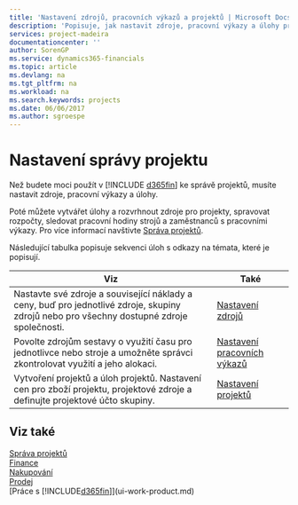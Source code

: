 ```yaml
---
title: 'Nastavení zdrojů, pracovních výkazů a projektů | Microsoft Docs'
description: 'Popisuje, jak nastavit zdroje, pracovní výkazy a úlohy pro správu projektů.'
services: project-madeira
documentationcenter: ''
author: SorenGP
ms.service: dynamics365-financials
ms.topic: article
ms.devlang: na
ms.tgt_pltfrm: na
ms.workload: na
ms.search.keywords: projects
ms.date: 06/06/2017
ms.author: sgroespe
---
```

# <a name="setting-up-project-management"></a>Nastavení správy projektu
Než budete moci použít v [!INCLUDE [d365fin](includes/d365fin_md.md)] ke správě projektů, musíte nastavit zdroje, pracovní výkazy a úlohy.

Poté můžete vytvářet úlohy a rozvrhnout zdroje pro projekty, spravovat rozpočty, sledovat pracovní hodiny strojů a zaměstnanců s pracovními výkazy. Pro více informací navštivte [Správa projektů](projects-manage-projects.md).  

Následující tabulka popisuje sekvenci úloh s odkazy na témata, které je popisují.

| Viz | Také |
| --- | --- |
| Nastavte své zdroje a související náklady a ceny, buď pro jednotlivé zdroje, skupiny zdrojů nebo pro všechny dostupné zdroje společnosti. |[Nastavení zdrojů](projects-how-setup-resources.md) |
| Povolte zdrojům sestavy o využití času pro jednotlivce nebo stroje a umožněte správci zkontrolovat využití a jeho alokaci. |[Nastavení pracovních výkazů](projects-how-setup-time-sheets.md) |
| Vytvoření projektů a úloh projektů. Nastavení cen pro zboží projektu, projektové zdroje a definujte projektové účto skupiny. |[Nastavení projektů](projects-how-setup-jobs.md) |

## <a name="see-also"></a>Viz také
[Správa projektů](projects-manage-projects.md)  
[Finance](finance.md)  
[Nakupování](purchasing-manage-purchasing.md)         
[Prodej](sales-manage-sales.md)     
[Práce s [!INCLUDE[d365fin](includes/d365fin_md.md)]](ui-work-product.md)  
